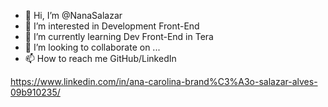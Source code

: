 - 👋 Hi, I’m @NanaSalazar
- 👀 I’m interested in Development Front-End
- 🌱 I’m currently learning Dev Front-End in Tera
- 💞️ I’m looking to collaborate on ...
- 📫 How to reach me GitHub/LinkedIn

https://www.linkedin.com/in/ana-carolina-brand%C3%A3o-salazar-alves-09b910235/

<!---
NanaSalazar/NanaSalazar is a ✨ special ✨ repository because its `README.md` (this file) appears on your GitHub profile.
You can click the Preview link to take a look at your changes.
--->
